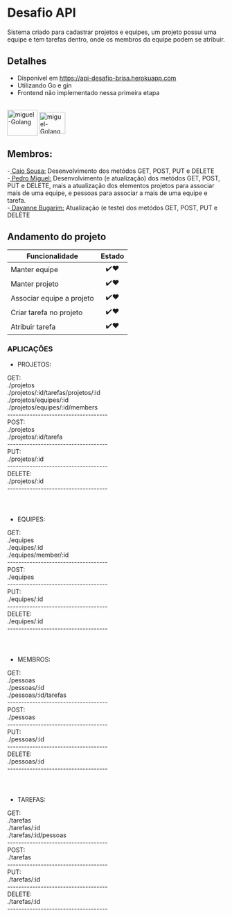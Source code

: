 # Desafio API 

Sistema criado para cadastrar projetos e equipes, um projeto possui uma equipe e tem tarefas dentro, onde os membros
da equipe podem se atribuir.

## Detalhes

- Disponível em https://api-desafio-brisa.herokuapp.com
- Utilizando Go e gin
- Frontend não implementado nessa primeira etapa
<div style="display: inline_block"><br>
<img align="center" alt="miguel-Golang" height="60" width="70" src="https://cdn.jsdelivr.net/gh/devicons/devicon/icons/go/go-original-wordmark.svg" />
<img align="center" alt="miguel-Golang" height="50" width="60" src="https://cdn.jsdelivr.net/gh/devicons/devicon/icons/go/go-original.svg" />
</div>


## Membros:
<div>-<a href="https://github.com/caiosousaf"> Caio Sousa:</a>  Desenvolvimento dos metódos GET, POST, PUT e DELETE</div>
<div>-<a href="https://github.com/PedroMiguel7"> Pedro Miguel:</a>  Desenvolvimento (e atualização) dos metódos GET, POST, PUT e DELETE, mais a atualização dos elementos projetos para associar mais de uma equipe, e pessoas para associar a mais de uma equipe e tarefa.</div> 
<div>-<a href="https://github.com/dayannebugarim"> Dayanne Bugarim:</a> Atualização (e teste) dos metódos GET, POST, PUT e DELETE</div>


## Andamento do projeto

| Funcionalidade        | Estado |
| ------------- |:-------------:|
| Manter equipe      | ✔️❤️ |
| Manter projeto      | ✔️❤️ |
| Associar equipe a projeto | ✔️❤️ | 
| Criar tarefa no projeto | ✔️❤️ | 
| Atribuir tarefa | ✔️❤️ | 

### APLICAÇÕES

- PROJETOS:
 <div>GET:</div>
 <div>./projetos</div>
 <div>./projetos/:id/tarefas/projetos/:id</div>
 <div>./projetos/equipes/:id</div>
 <div>./projetos/equipes/:id/members</div>
 <div>------------------------------------</div>
 <div> POST: </div>
 <div>./projetos</div>
 <div>./projetos/:id/tarefa</div>
 <div>------------------------------------</div>
 <div> PUT:</div>
 <div>./projetos/:id</div>
 <div>------------------------------------</div>
 <div>DELETE:</div>
 <div>./projetos/:id</div>
 <div>------------------------------------</div>
 <div>ㅤ </div>
 <div>ㅤ </div>
 
- EQUIPES: 
 <div>GET:</div>
 <div>./equipes</div>
 <div>./equipes/:id</div>
 <div>./equipes/member/:id</div>
 <div>------------------------------------</div>
 <div>POST:</div>
 <div>./equipes</div>
 <div>------------------------------------</div>
 <div>PUT:</div>
 <div>./equipes/:id</div>
 <div>------------------------------------</div>
 <div>DELETE:</div>
 <div>./equipes/:id</div>
 <div>------------------------------------</div>
 <div>ㅤ </div>
 <div>ㅤ </div>
 
- MEMBROS: 
 <div>GET:</div>
 <div>./pessoas</div>
 <div>./pessoas/:id</div>
 <div>./pessoas/:id/tarefas</div>
 <div>------------------------------------</div>
 <div>POST:</div>
 <div>./pessoas</div>
 <div>------------------------------------</div>
 <div>PUT:</div>
 <div>./pessoas/:id</div>
 <div>------------------------------------</div>
 <div>DELETE:</div>
 <div>./pessoas/:id</div>
 <div>------------------------------------</div>
 <div>ㅤ </div>
 <div>ㅤ </div>
 
- TAREFAS: 
 <div>GET:</div>
 <div>./tarefas</div>
 <div>./tarefas/:id</div>
 <div>./tarefas/:id/pessoas</div>
 <div>------------------------------------</div>
 <div>POST:</div>
 <div>./tarefas</div>
 <div>------------------------------------</div>
 <div>PUT:</div>
 <div>./tarefas/:id</div>
 <div>------------------------------------</div>
 <div>DELETE:</div>
 <div>./tarefas/:id</div>
 <div>------------------------------------</div>

